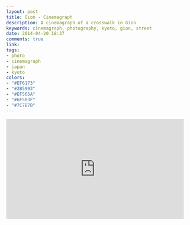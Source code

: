 ```yaml
---
layout: post
title: Gion - Cinemagraph
description: A cinemagraph of a crosswalk in Gion
keywords: cinemagraph, photography, kyoto, gion, street
date: 2014-04-20 18:37
comments: true
link: 
tags:
- photo
- cinemagraph
- japan
- kyoto
colors:
- "#EF6173"
- "#2B5993"
- "#EF565A"
- "#6F503F"
- "#7C7B7B"
---
```


<iframe src="https://gfycat.com/ifr/NiceBoilingAfricanpiedkingfisher" frameborder="0" scrolling="no" width="480" height="270" ></iframe>
